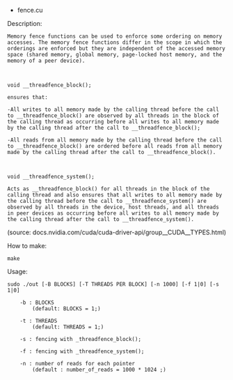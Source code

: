 
- fence.cu

Description:
	
	Memory fence functions can be used to enforce some ordering on memory accesses. The memory fence functions differ in the scope in which the orderings are enforced but they are independent of the accessed memory space (shared memory, global memory, page-locked host memory, and the memory of a peer device).



	void __threadfence_block();

	ensures that:

    -All writes to all memory made by the calling thread before the call to __threadfence_block() are observed by all threads in the block of the calling thread as occurring before all writes to all memory made by the calling thread after the call to __threadfence_block();

    -All reads from all memory made by the calling thread before the call to __threadfence_block() are ordered before all reads from all memory made by the calling thread after the call to __threadfence_block().



    void __threadfence_system();

    Acts as __threadfence_block() for all threads in the block of the calling thread and also ensures that all writes to all memory made by the calling thread before the call to __threadfence_system() are observed by all threads in the device, host threads, and all threads in peer devices as occurring before all writes to all memory made by the calling thread after the call to __threadfence_system().



(source: docs.nvidia.com/cuda/cuda-driver-api/group__CUDA__TYPES.html)



How to make: 

	make

Usage:

	sudo ./out [-B BLOCKS] [-T THREADS PER BLOCK] [-n 1000] [-f 1|0] [-s 1|0]

		-b : BLOCKS
			(default: BLOCKS = 1;)

		-t : THREADS
			(default: THREADS = 1;)

		-s : fencing with _threadfence_block();

		-f : fencing with _threadfence_system();
							
		-n : number of reads for each pointer
			(default : number_of_reads = 1000 * 1024 ;)

